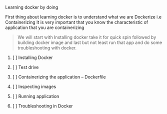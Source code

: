 Learning docker by doing 

First thing about learning docker is to understand what we are Dockerize i.e Containerizing 
It is very important that you know the characteristic of application that you are containerizing

> We will start with Installing docker take it for quick spin followed by building docker image and last but not least 
run that app and do some troubleshooting with docker.


1. [ ] Installing Docker  

1. [ ] Test drive 

1. [ ] Containerizing the application – Dockerfile 

1. [ ] Inspecting images

1. [ ] Running application

1. [ ] Troubleshooting in Docker



